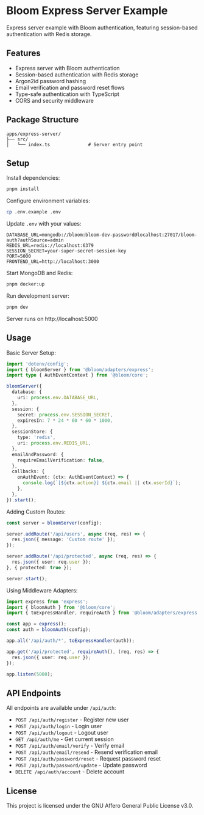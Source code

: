 # Bloom Express Server Example

Express server example with Bloom authentication, featuring session-based authentication with Redis storage.

## Features

- Express server with Bloom authentication
- Session-based authentication with Redis storage
- Argon2id password hashing
- Email verification and password reset flows
- Type-safe authentication with TypeScript
- CORS and security middleware

## Package Structure

```
apps/express-server/
├── src/
│   └── index.ts              # Server entry point
```

## Setup

Install dependencies:

```bash
pnpm install
```

Configure environment variables:

```bash
cp .env.example .env
```

Update `.env` with your values:

```env
DATABASE_URL=mongodb://bloom:bloom-dev-password@localhost:27017/bloom-auth?authSource=admin
REDIS_URL=redis://localhost:6379
SESSION_SECRET=your-super-secret-session-key
PORT=5000
FRONTEND_URL=http://localhost:3000
```

Start MongoDB and Redis:

```bash
pnpm docker:up
```

Run development server:

```bash
pnpm dev
```

Server runs on http://localhost:5000

## Usage

Basic Server Setup:

```typescript
import 'dotenv/config';
import { bloomServer } from '@bloom/adapters/express';
import type { AuthEventContext } from '@bloom/core';

bloomServer({
  database: {
    uri: process.env.DATABASE_URL,
  },
  session: {
    secret: process.env.SESSION_SECRET,
    expiresIn: 7 * 24 * 60 * 60 * 1000,
  },
  sessionStore: {
    type: 'redis',
    uri: process.env.REDIS_URL,
  },
  emailAndPassword: {
    requireEmailVerification: false,
  },
  callbacks: {
    onAuthEvent: (ctx: AuthEventContext) => {
      console.log(`[${ctx.action}] ${ctx.email || ctx.userId}`);
    },
  },
}).start();
```

Adding Custom Routes:

```typescript
const server = bloomServer(config);

server.addRoute('/api/users', async (req, res) => {
  res.json({ message: 'Custom route' });
});

server.addRoute('/api/protected', async (req, res) => {
  res.json({ user: req.user });
}, { protected: true });

server.start();
```

Using Middleware Adapters:

```typescript
import express from 'express';
import { bloomAuth } from '@bloom/core';
import { toExpressHandler, requireAuth } from '@bloom/adapters/express';

const app = express();
const auth = bloomAuth(config);

app.all('/api/auth/*', toExpressHandler(auth));

app.get('/api/protected', requireAuth(), (req, res) => {
  res.json({ user: req.user });
});

app.listen(5000);
```

## API Endpoints

All endpoints are available under `/api/auth`:

- `POST /api/auth/register` - Register new user
- `POST /api/auth/login` - Login user
- `POST /api/auth/logout` - Logout user
- `GET /api/auth/me` - Get current session
- `POST /api/auth/email/verify` - Verify email
- `POST /api/auth/email/resend` - Resend verification email
- `POST /api/auth/password/reset` - Request password reset
- `POST /api/auth/password/update` - Update password
- `DELETE /api/auth/account` - Delete account

## License

This project is licensed under the GNU Affero General Public License v3.0.
